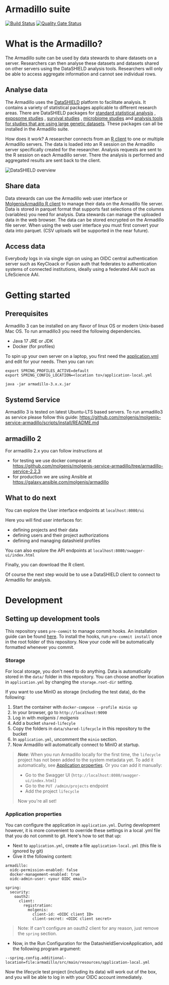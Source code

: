 # Armadillo suite

[![Build Status](https://jenkins.dev.molgenis.or+g/buildStatus/icon?job=molgenis%2Fmolgenis-service-armadillo%2Fmaster)](https://jenkins.dev.molgenis.org/job/molgenis/job/molgenis-service-armadillo/job/master/)
[![Quality Gate Status](https://sonarcloud.io/api/project_badges/measure?project=org.molgenis%3Aarmadillo-service&metric=alert_status)](https://sonarcloud.io/dashboard?id=org.molgenis%3Aarmadillo-service)

# What is the Armadillo?

The Armadillo suite can be used by data stewards to share datasets on a server. Researchers can then analyse these
datasets and datasets shared on other servers using the DataSHIELD analysis tools. Researchers will only be able to
access aggregate information and cannot see individual rows.

## Analyse data

The Armadillo uses the [DataSHIELD](https://datashield.org) platform to facilitate analysis. It contains a variety of
statistical packages applicable to different research areas. There are DataSHIELD packages
for [standard statistical analysis](https://github.com/datashield/dsBaseClient)
, [exposome studies](https://github.com/isglobal-brge/dsExposomeClient)
, [survival studies](https://github.com/neelsoumya/dsSurvivalClient)
, [microbiome studies](https://github.com/StuartWheater/dsMicrobiomeClient)
and [analysis tools for studies that are using large genetic datasets](https://github.com/isglobal-brge/dsomicsclient).
These packages can all be installed in the Armadillo suite.

How does it work? A researcher connects from an [R client](https://molgenis.github.io/molgenis-r-datashield) to one or
multiple Armadillo servers. The data is loaded into an R session on the Armadillo server specifically created for the
researcher. Analysis requests are sent to the R session on each Armadillo server. There the analysis is performed and
aggregated results are sent back to the client.

![DataSHIELD overview](https://raw.githubusercontent.com/molgenis/molgenis-service-armadillo/master/doc/img/overview-datashield.png)

## Share data

Data stewards can use the Armadillo web user interface
or [MolgenisArmadillo R client](https://molgenis.github.io/molgenis-r-armadillo) to manage their data on the Armadillo
file server. Data is stored in parquet format that supports fast selections of the columns (variables)
you need for analysis. Data stewards can manage the uploaded data in the web browser. The data can be stored encrypted
on the Armadillo file server. When using the web user interface you must first convert your data into parquet. (CSV
uploads will be supported in the near future).

## Access data

Everybody logs in via single sign on using an OIDC central authentication server such as KeyCloack or Fusion auth that
federates to authentication systems of connected institutions, ideally using a federated AAI such as LifeScience AAI.

# Getting started

## Prerequisites

Armadillo 3 can be installed on any flavor of linux OS or modern Unix-based Mac OS. 
To run armadillo3 you need the following dependencies.

* Java 17 JRE or JDK
* Docker (for profiles)

To spin up your own server on a laptop, you first need the [application.yml](https://raw.githubusercontent.com/molgenis/molgenis-service-armadillo/scripts/install/conf/application-local.yml) and edit for your needs. Then you can run: 
```
export SPRING_PROFILES_ACTIVE=default
export SPRING_CONFIG_LOCATION=<location to>/application-local.yml

java -jar armadillo-3.x.x.jar

```

## Systemd Service

Armadillo 3 is tested on latest Ubuntu-LTS based servers. To run armadillo3 as service please follow 
this guide: https://github.com/molgenis/molgenis-service-armadillo/scripts/install/README.md

## armadillo 2

For armadillo 2.x you can follow instructions at

* for testing we use docker compose at https://github.com/molgenis/molgenis-service-armadillo/tree/armadillo-service-2.2.3 
* for production we are using Ansible at https://galaxy.ansible.com/molgenis/armadillo

## What to do next

You can explore the User interface endpoints at `localhost:8080/ui`

Here you will find user interfaces for:

* defining projects and their data
* defining users and their project authorizations
* defining and managing datashield profiles

You can also explore the API endpoints at `localhost:8080/swagger-ui/index.html`

Finally, you can download the R client.

Of course the next step would be to use a DataSHIELD client to connect to Armadillo for analysis.

# Development

## Setting up development tools

This repository uses `pre-commit` to manage commit hooks. An installation guide can be found
[here](https://pre-commit.com/index.html#1-install-pre-commit). To install the hooks, run `pre-commit install` once in
the root folder of this repository. Now your code will be automatically formatted whenever you commit.

### Storage

For local storage, you don't need to do anything. Data is automatically stored in the `data/` folder in this repository.
You can choose another location in `application.yml` by changing the `storage.root-dir`
setting.

If you want to use MinIO as storage (including the test data), do the following:

1. Start the container with `docker-compose --profile minio up`
2. In your browser, go to `http://localhost:9090`
3. Log in with _molgenis_ / _molgenis_
4. Add a bucket `shared-lifecyle`
5. Copy the folders in `data/shared-lifecycle` in this repository to the bucket
6. In `application.yml`, uncomment the `minio` section.
7. Now Armadillo will automatically connect to MinIO at startup.

> **_Note_**: When you run Armadillo locally for the first time, the `lifecycle` project has not been
> added to the system metadata yet. To add it automatically, see [Application properties](#application-properties).
> Or you can add it manually:
> - Go to the Swagger UI (`http://localhost:8080/swagger-ui/index.html`)
> - Go to the `PUT /admin/projects` endpoint
> - Add the project `lifecycle`
>
> Now you're all set!

### Application properties

You can configure the application in `application.yml`. During development however, it is more convenient to override
these settings in a local .yml file that you do not commit to git. Here's how to set that up:

- Next to `application.yml`, create a file `application-local.yml` (this file is ignored by git)
- Give it the following content:

```
armadillo:
  oidc-permission-enabled: false
  docker-management-enabled: true
  oidc-admin-user: <your OIDC email>

spring:
  security:
    oauth2:
      client:
        registration:
          molgenis:
            client-id: <OIDC client ID>
            client-secret: <OIDC client secret>
```

> Note: If can't configure an oauth2 client for any reason, just remove the `spring` section.

- Now, in the Run Configuration for the DatashieldServiceApplication, add the following program argument:

```--spring.config.additional-location=file:armadillo/src/main/resources/application-local.yml```

Now the lifecycle test project (including its data) will work out of the box, and you will be able to log in with your
OIDC account immediately.
